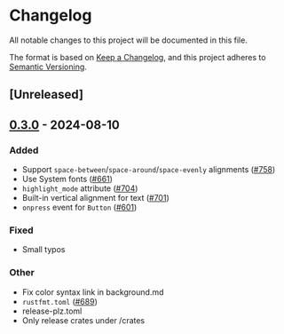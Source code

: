 # Changelog
All notable changes to this project will be documented in this file.

The format is based on [Keep a Changelog](https://keepachangelog.com/en/1.0.0/),
and this project adheres to [Semantic Versioning](https://semver.org/spec/v2.0.0.html).

## [Unreleased]

## [0.3.0](https://github.com/marc2332/freya/compare/freya-elements-v0.2.0...freya-elements-v0.3.0) - 2024-08-10

### Added
- Support `space-between`/`space-around`/`space-evenly` alignments ([#758](https://github.com/marc2332/freya/pull/758))
- Use System fonts ([#661](https://github.com/marc2332/freya/pull/661))
- `highlight_mode` attribute ([#704](https://github.com/marc2332/freya/pull/704))
- Built-in vertical alignment for text ([#701](https://github.com/marc2332/freya/pull/701))
- `onpress` event for `Button` ([#601](https://github.com/marc2332/freya/pull/601))

### Fixed
- Small typos

### Other
- Fix color syntax link in background.md
- `rustfmt.toml` ([#689](https://github.com/marc2332/freya/pull/689))
- release-plz.toml
- Only release crates under /crates
